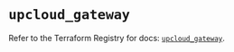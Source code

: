 # `upcloud_gateway`

Refer to the Terraform Registry for docs: [`upcloud_gateway`](https://registry.terraform.io/providers/upcloudltd/upcloud/5.10.1/docs/resources/gateway).
